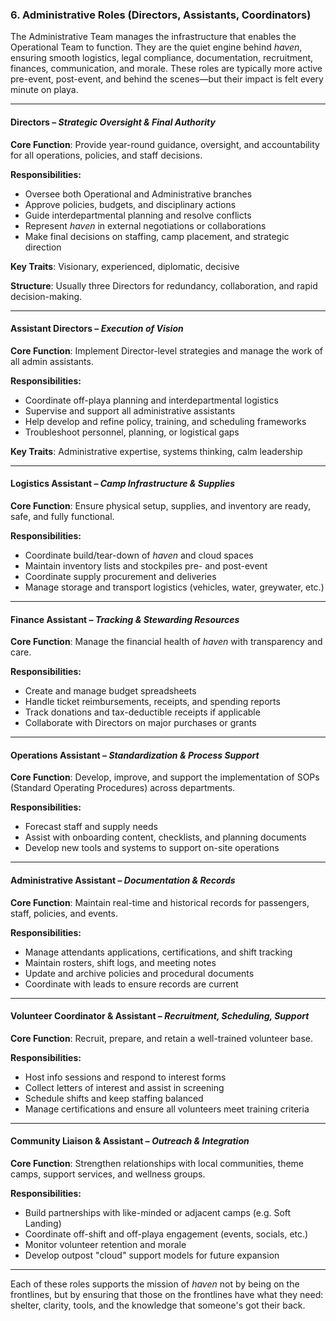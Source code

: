 ### **6\. Administrative Roles (Directors, Assistants, Coordinators)**

The Administrative Team manages the infrastructure that enables the Operational Team to function. They are the quiet engine behind *haven*, ensuring smooth logistics, legal compliance, documentation, recruitment, finances, communication, and morale. These roles are typically more active pre-event, post-event, and behind the scenes—but their impact is felt every minute on playa.

---

#### **Directors – *Strategic Oversight & Final Authority***

**Core Function**: Provide year-round guidance, oversight, and accountability for all operations, policies, and staff decisions.

**Responsibilities:**

* Oversee both Operational and Administrative branches  
* Approve policies, budgets, and disciplinary actions  
* Guide interdepartmental planning and resolve conflicts  
* Represent *haven* in external negotiations or collaborations  
* Make final decisions on staffing, camp placement, and strategic direction

**Key Traits**: Visionary, experienced, diplomatic, decisive

**Structure**: Usually three Directors for redundancy, collaboration, and rapid decision-making.

---

#### **Assistant Directors – *Execution of Vision***

**Core Function**: Implement Director-level strategies and manage the work of all admin assistants.

**Responsibilities:**

* Coordinate off-playa planning and interdepartmental logistics  
* Supervise and support all administrative assistants  
* Help develop and refine policy, training, and scheduling frameworks  
* Troubleshoot personnel, planning, or logistical gaps

**Key Traits**: Administrative expertise, systems thinking, calm leadership

---

#### **Logistics Assistant – *Camp Infrastructure & Supplies***

**Core Function**: Ensure physical setup, supplies, and inventory are ready, safe, and fully functional.

**Responsibilities:**

* Coordinate build/tear-down of *haven* and cloud spaces  
* Maintain inventory lists and stockpiles pre- and post-event  
* Coordinate supply procurement and deliveries  
* Manage storage and transport logistics (vehicles, water, greywater, etc.)

---

#### **Finance Assistant – *Tracking & Stewarding Resources***

**Core Function**: Manage the financial health of *haven* with transparency and care.

**Responsibilities:**

* Create and manage budget spreadsheets  
* Handle ticket reimbursements, receipts, and spending reports  
* Track donations and tax-deductible receipts if applicable  
* Collaborate with Directors on major purchases or grants

---

#### **Operations Assistant – *Standardization & Process Support***

**Core Function**: Develop, improve, and support the implementation of SOPs (Standard Operating Procedures) across departments.

**Responsibilities:**

* Forecast staff and supply needs  
* Assist with onboarding content, checklists, and planning documents  
* Develop new tools and systems to support on-site operations

---

#### **Administrative Assistant – *Documentation & Records***

**Core Function**: Maintain real-time and historical records for passengers, staff, policies, and events.

**Responsibilities:**

* Manage attendants applications, certifications, and shift tracking  
* Maintain rosters, shift logs, and meeting notes  
* Update and archive policies and procedural documents  
* Coordinate with leads to ensure records are current

---

#### **Volunteer Coordinator & Assistant – *Recruitment, Scheduling, Support***

**Core Function**: Recruit, prepare, and retain a well-trained volunteer base.

**Responsibilities:**

* Host info sessions and respond to interest forms  
* Collect letters of interest and assist in screening  
* Schedule shifts and keep staffing balanced  
* Manage certifications and ensure all volunteers meet training criteria

---

#### **Community Liaison & Assistant – *Outreach & Integration***

**Core Function**: Strengthen relationships with local communities, theme camps, support services, and wellness groups.

**Responsibilities:**

* Build partnerships with like-minded or adjacent camps (e.g. Soft Landing)  
* Coordinate off-shift and off-playa engagement (events, socials, etc.)  
* Monitor volunteer retention and morale  
* Develop outpost "cloud" support models for future expansion

---

Each of these roles supports the mission of *haven* not by being on the frontlines, but by ensuring that those on the frontlines have what they need: shelter, clarity, tools, and the knowledge that someone's got their back. 